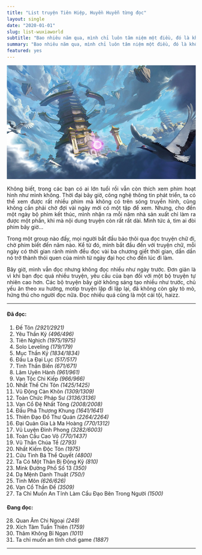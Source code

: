 ```yaml
---
title: "List truyện Tiên Hiệp, Huyền Huyễn từng đọc"
layout: single
date: "2020-01-01"
slug: list-wuxiaworld
subtitle: "Bao nhiêu năm qua, mình chỉ luôn tâm niệm một điều, đó là không bao giờ ngoảnh đầu lại. Chỉ hối hận vì những gì chưa làm được, không bao giờ hối hận vì những gì mình đã làm."
summary: "Bao nhiêu năm qua, mình chỉ luôn tâm niệm một điều, đó là không bao giờ ngoảnh đầu lại. Chỉ hối hận vì những gì chưa làm được, không bao giờ hối hận vì những gì đã làm."
featured: yes
---
```


![](./featured.jpg)

<p style = "text-align: justify">Không biết, trong các bạn có ai lớn tuổi rồi vẫn còn thích xem phim hoạt hình như mình không. Thời đại bây giờ, công nghệ thông tin phát triển, ta có thể xem được rất nhiều phim mà không có trên sóng truyền hình, cũng không cần phải chờ đợi vài ngày mới có một tập để xem. Nhưng, cho đến một ngày bộ phim kết thúc, mình nhận ra mỗi năm nhà sản xuất chỉ làm ra được một phần, khi mà nội dung truyện còn rất rất dài. Mình tức á, tìm ai đòi phim bây giờ...</p>

<p style = "text-align: justify">Trong một group nào đấy, mọi người bắt đầu bảo thôi qua đọc truyện chữ đi, chờ phim biết đến năm nào. Kể từ đó, mình bắt đầu đến với truyện chữ, mỗi ngày có thời gian rảnh mình đều đọc vài ba chương giết thời gian, dần dần nó trở thành thói quen của mình từ ngày đại học cho đến lúc đi làm.</p>

<p style = "text-align: justify">Bây giờ, mình vẫn đọc nhưng không đọc nhiều như ngày trước. Đơn giản là vì khi bạn đọc quá nhiều truyện, yêu cầu của bạn đối với một bộ truyện tự nhiên cao hơn. Các bộ truyện bây giờ không sáng tạo nhiều như trước, chủ yếu ăn theo xu hướng, motip truyện lặp đi lặp lại, đã không còn gây tò mò, hứng thú cho người đọc nữa. Đọc nhiều quá cũng là một cái tội, haizz.</p>

---

#### Đã đọc:

1. Đế Tôn _(2921/2921)_
2. Yêu Thần Ký _(496/496)_
3. Tiên Nghịch _(1975/1975)_
4. Solo Leveling _(179/179)_
5. Mục Thần Ký _(1834/1834)_
6. Đấu La Đại Lục _(517/517)_
7. Tinh Thần Biến _(671/671)_
8. Lâm Uyên Hành _(961/961)_
9. Vạn Tộc Chi Kiếp _(966/966)_
10. Nhất Thế Chi Tôn _(1425/1425)_
11. Vũ Động Càn Khôn _(1309/1309)_
12. Toàn Chức Pháp Sư _(3136/3136)_
13. Vạn Cổ Đệ Nhất Tông _(2008/2008)_
14. Đấu Phá Thương Khung _(1641/1641)_
15. Thiên Đạo Đồ Thư Quán _(2264/2264)_
16. Đại Quản Gia Là Ma Hoàng _(770/1312)_
17. Vũ Luyện Đỉnh Phong _(3282/6003)_
18. Toàn Cầu Cao Võ _(770/1437)_
19. Vũ Thần Chúa Tể _(2793)_
20. Nhất Kiếm Độc Tôn _(1975)_
21. Cửu Tinh Bá Thể Quyết _(4800)_
22. Ta Có Một Thân Bị Động Kỹ _(810)_
23. Mink Đường Phố Số 13 _(350)_
24. Dạ Mệnh Danh Thuật _(750/)_
25. Tinh Môn _(626/626)_
26. Vạn Cổ Thần Đế _(3509)_
27. Ta Chỉ Muốn An Tĩnh Làm Cẩu Đạo Bên Trong Người _(1500)_

#### Đang đọc:

28. Quan Âm Chi Ngoại _(249)_
29. Xích Tâm Tuần Thiên _(1759)_
30. Thâm Không Bỉ Ngạn _(1011)_
31. Ta chỉ muốn an tĩnh chơi game _(1887)_
---